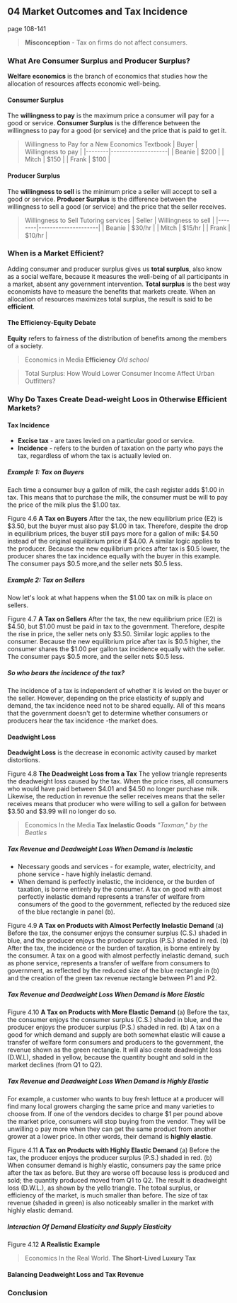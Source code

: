 ## 04 Market Outcomes and Tax Incidence

page 108-141

> **Misconception** - Tax on firms do not affect consumers.

### What Are Consumer Surplus and Producer Surplus?
**Welfare economics** is the branch of economics that studies how the allocation of resources affects economic well-being. 

#### Consumer Surplus
The **willingness to pay** is the maximum price a consumer will pay for a good or service.
**Consumer Surplus** is the difference between the willingness to pay for a good (or service) and the price that is paid to get it.

> Willingness to Pay for a New Economics Textbook
| Buyer  | Willingness to pay |
|--------|--------------------|
| Beanie | $200 			  |
| Mitch  | $150               |
| Frank  | $100               |

#### Producer Surplus
The **willingness to sell** is the minimum price a seller will accept to sell a good or service.
**Producer Surplus** is the difference between the willingness to sell a good (or service) and the price that the seller receives.

> Willingness to Sell Tutoring services
| Seller | Willingness to sell |
|--------|---------------------|
| Beanie | $30/hr              |
| Mitch  | $15/hr              |
| Frank  | $10/hr              |

### When is a Market Efficient?
Adding consumer and producer surplus gives us **total surplus**, also know as a social welfare, because it measures the well-being of all participants in a market, absent any government intervention. **Total surplus** is the best way economists have to measure the benefits that markets create.
When an allocation of resources maximizes total surplus, the result is said to be **efficient**.

#### The Efficiency-Equity Debate
**Equity** refers to fairness of the distribution of benefits among the members of a society.

> Economics in Media
**Efficiency**
*Old school* 

> Total Surplus: How Would Lower Consumer Income Affect Urban Outfitters?

### Why Do Taxes Create Dead-weight Loos in Otherwise Efficient Markets?

#### Tax Incidence

+ **Excise tax** - are taxes levied on a particular good or service.
+ **Incidence** - refers to the burden of taxation on the party who pays the tax, regardless of whom the tax is actually levied on.

##### Example 1: Tax on Buyers
Each time a consumer buy a gallon of milk, the cash register adds \$1.00 in tax. This means that to purchase the milk, the consumer must be will to pay the price of the milk plus the \$1.00 tax.

Figure 4.6
**A Tax on Buyers**
After the tax, the new equilibrium price (E2) is \$3.50, but the buyer must also pay \$1.00 in tax. Therefore, despite the drop in equilibrium prices, the buyer still pays more for a gallon of milk: \$4.50 instead of the original equilibrium price if  \$4.00. A similar logic applies to the producer. Because the new equilibrium prices after tax is \$0.5 lower, the producer shares the tax incidence equally with the buyer in this example. The consumer pays \$0.5 more,and the seller nets \$0.5 less.

##### Example 2: Tax on Sellers
Now let's look at what happens when the \$1.00 tax on milk is place on sellers.

Figure 4.7
**A Tax on Sellers**
After the tax, the new equilibrium price (E2) is \$4.50, but \$1.00 must be paid in tax to the government. Therefore, despite the rise in price, the seller nets only \$3.50. Similar logic applies to the consumer. Because the new equilibrium price after tax is \$0.5 higher, the consumer shares the \$1.00 per gallon tax incidence equally with the seller. The consumer pays \$0.5 more, and the seller nets $0.5 less.

##### So who bears the incidence of the tax?
The incidence of a tax is independent of whether it is levied on the buyer or the seller. However, depending on the price elasticity of supply and demand, the tax incidence need not to be shared equally. All of this means that the government doesn't get to determine whether consumers or producers hear the tax incidence -the market does.

#### Deadwight Loss
**Deadwight Loss** is the decrease in economic activity caused by market distortions.

Figure 4.8
**The Deadweight Loss from a Tax**
The yellow triangle represents the deadweight loss caused by the tax. When the price rises, all consumers who would have paid between \$4.01 and \$4.50 no longer purchase milk. Likewise, the reduction in revenue the seller receives means that the seller receives means that producer who were willing to sell a gallon for between \$3.50 and \$3.99 will no longer do so.

> Economics In the Media
**Tax Inelastic Goods**
*"Taxman," by the Beatles*

##### Tax Revenue and Deadweight Loss When Demand is Inelastic
+ Necessary goods and services - for example, water, electricity, and phone service - have highly inelastic demand.
+ When demand is perfectly inelastic, the incidence, or the burden of taxation, is borne entirely by the consumer. A tax on good with almost perfectly inelastic demand represents a transfer of welfare from consumers of the good to the government, reflected by the reduced size of the blue rectangle in panel (b).

Figure 4.9
**A Tax on Products with Almost Perfectly Inelastic Demand**
(a) Before the tax, the consumer enjoys the consumer surplus (C.S.) shaded in blue, and the producer enjoys the producer surplus (P.S.) shaded in red. (b) After the tax, the incidence or the burden of taxation, is borne entirely by the consumer. A tax on a good with almost perfectly inelastic demand, such as phone service, represents a transfer of welfare from consumers to government, as reflected by the reduced size of the blue rectangle in (b) and the creation of the green tax revenue rectangle between P1 and P2.

##### Tax Revenue and Deadweight Loss When Demand is More Elastic
Figure 4.10
**A Tax on Products with More Elastic Demand**
(a) Before the tax, the consumer enjoys the consumer surplus (C.S.) shaded in blue, and the producer enjoys the producer surplus (P.S.) shaded in red. (b) A tax on a good for which demand and supply are both somewhat elastic will cause a transfer of welfare form consumers and producers to the government, the revenue shown as the green rectangle. It will also create deadweight loss (D.W.L), shaded in yellow, because the quantity bought and sold in the market declines (from Q1 to Q2).

##### Tax Revenue and Deadweight Loss When Demand is Highly Elastic
For example, a customer who wants to buy fresh lettuce at a producer will find many local growers charging the same price and many varieties to choose from. If one of the vendors decides to charge \$1 per pound above the market price, consumers will stop buying from the vendor. They will be unwilling o pay more when they can get the same product from another grower at a lower price. In other words, their demand is **highly elastic**.

Figure 4.11
**A Tax on Products with Highly Elastic Demand**
(a) Before the tax, the producer enjoys the producer surplus (P.S.) shaded in red. (b) When consumer demand is highly elastic, consumers pay the same price after the tax as before. But they are worse off because less is produced and sold; the quantity produced moved from Q1 to Q2. The result is deadweight loss (D.W.L.), as shown by the yello triangle. The totoal surplus, or efficiency of the market, is much smaller than before. The size of tax revenue (shaded in green) is also noticeably smaller in the market with highly elastic demand.

##### Interaction Of Demand Elasticity and Supply Elasticity

Figure 4.12
**A Realistic Example**
<Todo>

> Economics In the Real World.
**The Short-Lived Luxury Tax**

#### Balancing Deadweight Loss and Tax Revenue

### Conclusion
